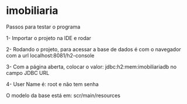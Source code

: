 # imobiliaria

Passos para testar o programa

1- Importar o projeto na IDE e rodar

2- Rodando o projeto, para acessar a base de dados é com o navegador com a url localhost:8081/h2-console

3- Com a página aberta, colocar o valor: jdbc:h2:mem:imobiliariadb no campo JDBC URL

4- User Name é: root e não tem senha

 O modelo da base está em: scr/main/resources
